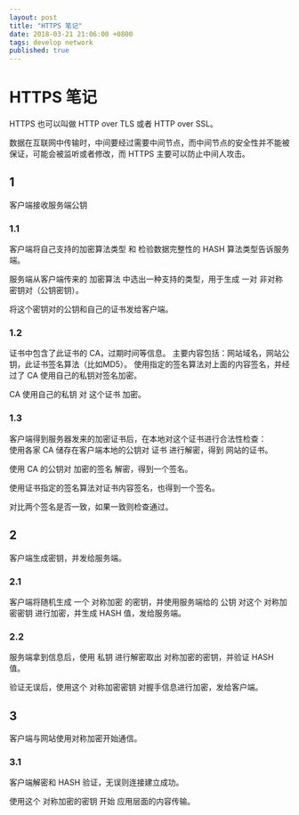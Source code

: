 ```yaml
---
layout: post
title: "HTTPS 笔记"
date: 2018-03-21 21:06:00 +0800
tags: develop network
published: true
---
```

# HTTPS 笔记

HTTPS 也可以叫做 HTTP over TLS 或者 HTTP over SSL。

数据在互联网中传输时，中间要经过需要中间节点，而中间节点的安全性并不能被保证，可能会被监听或者修改，而 HTTPS 主要可以防止中间人攻击。

## 1

客户端接收服务端公钥

### 1.1

客户端将自己支持的加密算法类型 和 检验数据完整性的 HASH 算法类型告诉服务端。

服务端从客户端传来的 加密算法 中选出一种支持的类型，用于生成 一对 非对称 密钥对（公钥密钥）。

将这个密钥对的公钥和自己的证书发给客户端。

### 1.2  

证书中包含了此证书的 CA，过期时间等信息。
主要内容包括：网站域名，网站公钥，此证书签名算法（比如MD5）。
使用指定的签名算法对上面的内容签名，并经过了 CA 使用自己的私钥对签名加密。

CA 使用自己的私钥 对 这个证书 加密。


### 1.3

客户端得到服务器发来的加密证书后，在本地对这个证书进行合法性检查：  
使用各家 CA 储存在客户端本地的公钥对 证书 进行解密，得到 网站的证书。

使用 CA 的公钥对 加密的签名 解密，得到一个签名。

使用证书指定的签名算法对证书内容签名，也得到一个签名。

对比两个签名是否一致，如果一致则检查通过。


## 2

客户端生成密钥，并发给服务端。

### 2.1

客户端将随机生成 一个 对称加密 的密钥，并使用服务端给的 公钥 对这个 对称加密密钥 进行加密，并生成 HASH 值，发给服务端。

### 2.2

服务端拿到信息后，使用 私钥 进行解密取出 对称加密的密钥，并验证 HASH 值。

验证无误后，使用这个 对称加密密钥 对握手信息进行加密，发给客户端。


## 3

客户端与网站使用对称加密开始通信。

### 3.1

客户端解密和 HASH 验证，无误则连接建立成功。

使用这个 对称加密的密钥 开始 应用层面的内容传输。





